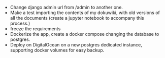 - Change django admin url from /admin to another one.
- Make a test importing the contents of my dokuwiki, with old versions of all the documents (create a jupyter notebook to accompany this process.)
- freeze the requirements
- Dockerize the app, create a docker compose changing the database to postgres.
- Deploy on DigitalOcean on a new postgres dedicated instance, supporting docker volumes for easy backup.
 
